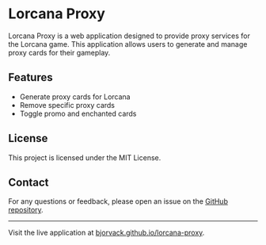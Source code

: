 # Lorcana Proxy

Lorcana Proxy is a web application designed to provide proxy services for the Lorcana game.
This application allows users to generate and manage proxy cards for their gameplay.

## Features

- Generate proxy cards for Lorcana
- Remove specific proxy cards
- Toggle promo and enchanted cards

## License

This project is licensed under the MIT License.

## Contact

For any questions or feedback, please open an issue on the [GitHub repository](https://github.com/bjorvack/lorcana-proxy).

---

Visit the live application at [bjorvack.github.io/lorcana-proxy](https://bjorvack.github.io/lorcana-proxy).